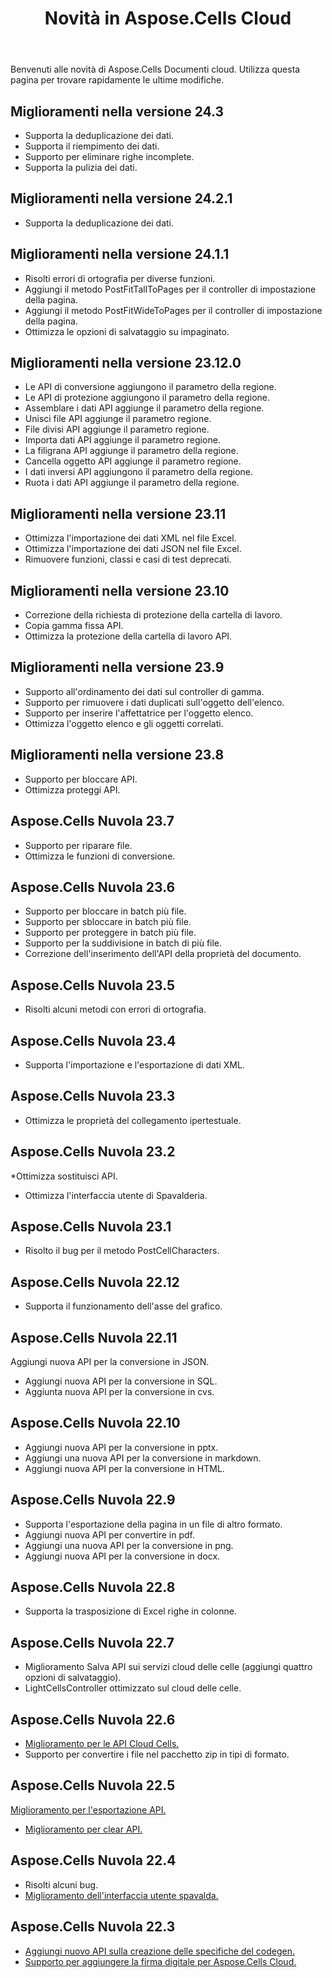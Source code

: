 ﻿---
title: Novità in Aspose.Cells Cloud
second_title: Aspose.Cells Cloud Documen
linktitle: Cosa c'è di bello?
type: docs
weight: 5
url: /it/what-s-new-in-aspose-cells-cloud/
keywords: What's new in aspose cells cloud. Office Excel 2013,  Office Excel 2016,  Office Excel 2019，office Excel 365
description: In questa pagina vengono descritte le novità più interessanti di Aspose.Cells Cloud introdotte nelle ultime versioni
---
Benvenuti alle novità di Aspose.Cells Documenti cloud. Utilizza questa pagina per trovare rapidamente le ultime modifiche.

## Miglioramenti nella versione 24.3

- Supporta la deduplicazione dei dati.
- Supporta il riempimento dei dati.
- Supporto per eliminare righe incomplete.
- Supporta la pulizia dei dati.

## Miglioramenti nella versione 24.2.1

- Supporta la deduplicazione dei dati.

## Miglioramenti nella versione 24.1.1

- Risolti errori di ortografia per diverse funzioni.
- Aggiungi il metodo PostFitTallToPages per il controller di impostazione della pagina.
- Aggiungi il metodo PostFitWideToPages per il controller di impostazione della pagina.
- Ottimizza le opzioni di salvataggio su impaginato.

## Miglioramenti nella versione 23.12.0

- Le API di conversione aggiungono il parametro della regione.
- Le API di protezione aggiungono il parametro della regione.
- Assemblare i dati API aggiunge il parametro della regione.
- Unisci file API aggiunge il parametro regione.
- File divisi API aggiunge il parametro regione.
- Importa dati API aggiunge il parametro regione.
- La filigrana API aggiunge il parametro della regione.
- Cancella oggetto API aggiunge il parametro regione.
- I dati inversi API aggiungono il parametro della regione.
- Ruota i dati API aggiunge il parametro della regione.

## Miglioramenti nella versione 23.11

- Ottimizza l'importazione dei dati XML nel file Excel.
- Ottimizza l'importazione dei dati JSON nel file Excel.
- Rimuovere funzioni, classi e casi di test deprecati.

## Miglioramenti nella versione 23.10

- Correzione della richiesta di protezione della cartella di lavoro.
- Copia gamma fissa API.
- Ottimizza la protezione della cartella di lavoro API.

## Miglioramenti nella versione 23.9

- Supporto all'ordinamento dei dati sul controller di gamma.
- Supporto per rimuovere i dati duplicati sull'oggetto dell'elenco.
- Supporto per inserire l'affettatrice per l'oggetto elenco.
- Ottimizza l'oggetto elenco e gli oggetti correlati.

## Miglioramenti nella versione 23.8

- Supporto per bloccare API.
- Ottimizza proteggi API.

## Aspose.Cells Nuvola 23.7

 * Supporto per riparare file.
* Ottimizza le funzioni di conversione.


## Aspose.Cells Nuvola 23.6

 * Supporto per bloccare in batch più file.
 * Supporto per sbloccare in batch più file.
 * Supporto per proteggere in batch più file.
 * Supporto per la suddivisione in batch di più file.
 * Correzione dell'inserimento dell'API della proprietà del documento.


## Aspose.Cells Nuvola 23.5

 * Risolti alcuni metodi con errori di ortografia.


## Aspose.Cells Nuvola 23.4

 * Supporta l'importazione e l'esportazione di dati XML.


## Aspose.Cells Nuvola 23.3

 * Ottimizza le proprietà del collegamento ipertestuale.


## Aspose.Cells Nuvola 23.2

 *Ottimizza sostituisci API.
* Ottimizza l'interfaccia utente di Spavalderia.




## Aspose.Cells Nuvola 23.1

 * Risolto il bug per il metodo PostCellCharacters.



## Aspose.Cells Nuvola 22.12

 * Supporta il funzionamento dell'asse del grafico.


## Aspose.Cells Nuvola 22.11

 Aggiungi nuova API per la conversione in JSON.
 * Aggiungi nuova API per la conversione in SQL.
 * Aggiunta nuova API per la conversione in cvs.


## Aspose.Cells Nuvola 22.10

 * Aggiungi nuova API per la conversione in pptx.
 * Aggiungi una nuova API per la conversione in markdown.
 * Aggiungi nuova API per la conversione in HTML.

## Aspose.Cells Nuvola 22.9

 * Supporta l'esportazione della pagina in un file di altro formato.
 * Aggiungi nuova API per convertire in pdf.
 * Aggiungi una nuova API per la conversione in png.
 * Aggiungi nuova API per la conversione in docx.

## Aspose.Cells Nuvola 22.8

* Supporta la trasposizione di Excel righe in colonne.

## Aspose.Cells Nuvola 22.7

* Miglioramento Salva API sui servizi cloud delle celle (aggiungi quattro opzioni di salvataggio).
* LightCellsController ottimizzato sul cloud delle celle.

## Aspose.Cells Nuvola 22.6

* [Miglioramento per le API Cloud Cells.](/cells/aspose-cells-cloud-22-6-release-notes/)
* Supporto per convertire i file nel pacchetto zip in tipi di formato.

## Aspose.Cells Nuvola 22.5

[Miglioramento per l'esportazione API.](https://docs.aspose.cloud/cells/export/)
* [Miglioramento per clear API.](https://docs.aspose.cloud/cells/clear/)

## Aspose.Cells Nuvola 22.4

* Risolti alcuni bug.
* [Miglioramento dell'interfaccia utente spavalda.](https://apireference.aspose.cloud/cells/)

## Aspose.Cells Nuvola 22.3

* [Aggiungi nuovo API sulla creazione delle specifiche del codegen.](https://api.aspose.cloud/v3.0/cells/codegen/spec)
* [Supporto per aggiungere la firma digitale per Aspose.Cells Cloud.](/cells/workbook/digital-signature/)

